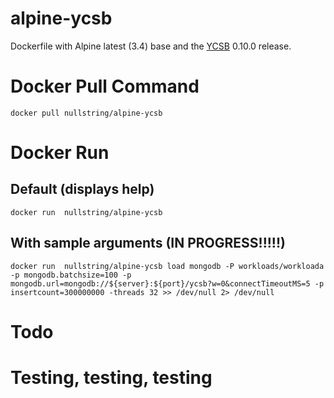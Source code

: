 # alpine-ycsb
Dockerfile with Alpine latest (3.4) base and the [YCSB](https://github.com/brianfrankcooper/YCSB) 0.10.0 release.

# Docker Pull Command
```docker pull nullstring/alpine-ycsb```


# Docker Run
## Default (displays help)
```docker run  nullstring/alpine-ycsb```

## With sample arguments (IN PROGRESS!!!!!)
```docker run  nullstring/alpine-ycsb load mongodb -P workloads/workloada -p mongodb.batchsize=100 -p mongodb.url=mongodb://${server}:${port}/ycsb?w=0&connectTimeoutMS=5 -p insertcount=300000000 -threads 32 >> /dev/null 2> /dev/null ```


# Todo
# Testing, testing, testing
